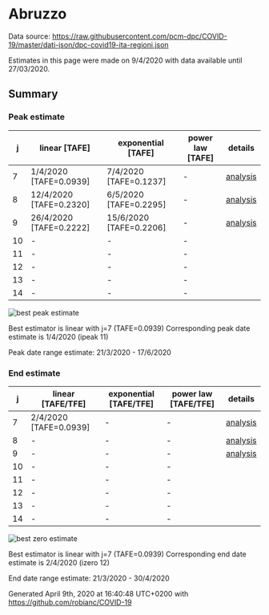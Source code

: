 # Abruzzo


Data source: https://raw.githubusercontent.com/pcm-dpc/COVID-19/master/dati-json/dpc-covid19-ita-regioni.json

Estimates in this page were made on 9/4/2020 with data available until 27/03/2020.


## Summary 

### Peak estimate 
|j|linear [TAFE]|exponential [TAFE]|power law [TAFE]|details|
|---|----|-----------|---------|-------|
|7|1/4/2020 [TAFE=0.0939]|7/4/2020 [TAFE=0.1237]|-|[analysis](COVID-19_abruzzo_j7_2020-03-27.md)|
|8|12/4/2020 [TAFE=0.2320]|6/5/2020 [TAFE=0.2295]|-|[analysis](COVID-19_abruzzo_j8_2020-03-27.md)|
|9|26/4/2020 [TAFE=0.2222]|15/6/2020 [TAFE=0.2206]|-|[analysis](COVID-19_abruzzo_j9_2020-03-27.md)|
|10|-|-|-||
|11|-|-|-||
|12|-|-|-||
|13|-|-|-||
|14|-|-|-||

![best peak estimate](COVID-19_abruzzo_j7_2020-03-27.png)

Best estimator is linear with j=7 (TAFE=0.0939)
Corresponding peak date estimate is 1/4/2020 (ipeak 11)


Peak date range estimate: 21/3/2020 - 17/6/2020

### End estimate 
|j|linear [TAFE/TFE]|exponential [TAFE/TFE]|power law [TAFE/TFE]|details|
|---|----|-----------|---------|-------|
|7|2/4/2020 [TAFE=0.0939]|-|-|[analysis](COVID-19_abruzzo_j7_2020-03-27.md)|
|8|-|-|-|[analysis](COVID-19_abruzzo_j8_2020-03-27.md)|
|9|-|-|-|[analysis](COVID-19_abruzzo_j9_2020-03-27.md)|
|10|-|-|-||
|11|-|-|-||
|12|-|-|-||
|13|-|-|-||
|14|-|-|-||

![best zero estimate](COVID-19_abruzzo_j7_2020-03-27.png)

Best estimator is linear with j=7 (TAFE=0.0939)
Corresponding end date estimate is 2/4/2020 (izero 12)


End date range estimate: 21/3/2020 - 30/4/2020

Generated April 9th, 2020 at 16:40:48 UTC+0200 with https://github.com/robianc/COVID-19
